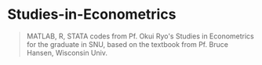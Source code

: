 # Studies-in-Econometrics
> MATLAB, R, STATA codes from Pf. Okui Ryo's Studies in Econometrics for the graduate in SNU, based on the textbook from Pf. Bruce Hansen, Wisconsin Univ.
